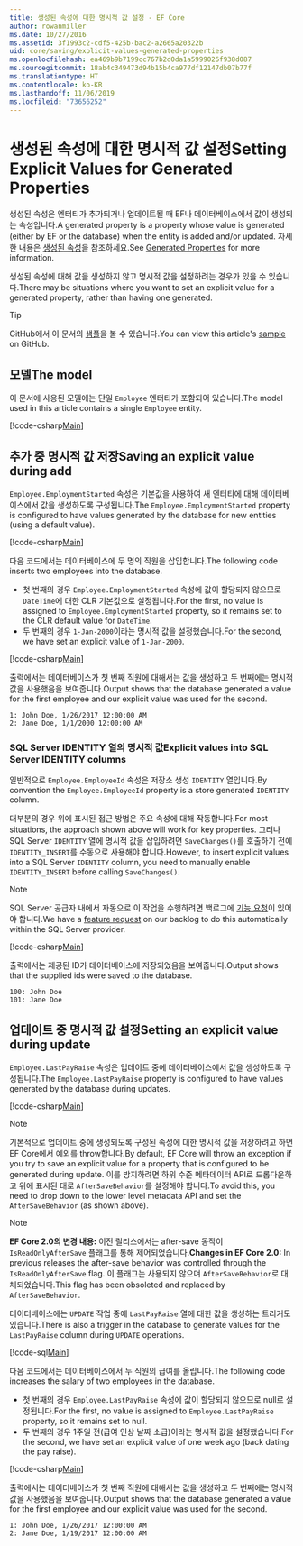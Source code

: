 ```yaml
---
title: 생성된 속성에 대한 명시적 값 설정 - EF Core
author: rowanmiller
ms.date: 10/27/2016
ms.assetid: 3f1993c2-cdf5-425b-bac2-a2665a20322b
uid: core/saving/explicit-values-generated-properties
ms.openlocfilehash: ea469b9b7199cc767b2d0da1a5999026f938d087
ms.sourcegitcommit: 18ab4c349473d94b15b4ca977df12147db07b77f
ms.translationtype: HT
ms.contentlocale: ko-KR
ms.lasthandoff: 11/06/2019
ms.locfileid: "73656252"
---
```

# <a name="setting-explicit-values-for-generated-properties"></a><span data-ttu-id="52d68-102">생성된 속성에 대한 명시적 값 설정</span><span class="sxs-lookup"><span data-stu-id="52d68-102">Setting Explicit Values for Generated Properties</span></span>

<span data-ttu-id="52d68-103">생성된 속성은 엔터티가 추가되거나 업데이트될 때 EF나 데이터베이스에서 값이 생성되는 속성입니다.</span><span class="sxs-lookup"><span data-stu-id="52d68-103">A generated property is a property whose value is generated (either by EF or the database) when the entity is added and/or updated.</span></span> <span data-ttu-id="52d68-104">자세한 내용은 [생성된 속성](../modeling/generated-properties.md)을 참조하세요.</span><span class="sxs-lookup"><span data-stu-id="52d68-104">See [Generated Properties](../modeling/generated-properties.md) for more information.</span></span>

<span data-ttu-id="52d68-105">생성된 속성에 대해 값을 생성하지 않고 명시적 값을 설정하려는 경우가 있을 수 있습니다.</span><span class="sxs-lookup"><span data-stu-id="52d68-105">There may be situations where you want to set an explicit value for a generated property, rather than having one generated.</span></span>

> [!TIP]  
> <span data-ttu-id="52d68-106">GitHub에서 이 문서의 [샘플](https://github.com/aspnet/EntityFramework.Docs/tree/master/samples/core/Saving/ExplicitValuesGenerateProperties/)을 볼 수 있습니다.</span><span class="sxs-lookup"><span data-stu-id="52d68-106">You can view this article's [sample](https://github.com/aspnet/EntityFramework.Docs/tree/master/samples/core/Saving/ExplicitValuesGenerateProperties/) on GitHub.</span></span>

## <a name="the-model"></a><span data-ttu-id="52d68-107">모델</span><span class="sxs-lookup"><span data-stu-id="52d68-107">The model</span></span>

<span data-ttu-id="52d68-108">이 문서에 사용된 모델에는 단일 `Employee` 엔터티가 포함되어 있습니다.</span><span class="sxs-lookup"><span data-stu-id="52d68-108">The model used in this article contains a single `Employee` entity.</span></span>

[!code-csharp[Main](../../../samples/core/Saving/ExplicitValuesGenerateProperties/Employee.cs#Sample)]

## <a name="saving-an-explicit-value-during-add"></a><span data-ttu-id="52d68-109">추가 중 명시적 값 저장</span><span class="sxs-lookup"><span data-stu-id="52d68-109">Saving an explicit value during add</span></span>

<span data-ttu-id="52d68-110">`Employee.EmploymentStarted` 속성은 기본값을 사용하여 새 엔터티에 대해 데이터베이스에서 값을 생성하도록 구성됩니다.</span><span class="sxs-lookup"><span data-stu-id="52d68-110">The `Employee.EmploymentStarted` property is configured to have values generated by the database for new entities (using a default value).</span></span>

[!code-csharp[Main](../../../samples/core/Saving/ExplicitValuesGenerateProperties/EmployeeContext.cs#EmploymentStarted)]

<span data-ttu-id="52d68-111">다음 코드에서는 데이터베이스에 두 명의 직원을 삽입합니다.</span><span class="sxs-lookup"><span data-stu-id="52d68-111">The following code inserts two employees into the database.</span></span>

* <span data-ttu-id="52d68-112">첫 번째의 경우 `Employee.EmploymentStarted` 속성에 값이 할당되지 않으므로 `DateTime`에 대한 CLR 기본값으로 설정됩니다.</span><span class="sxs-lookup"><span data-stu-id="52d68-112">For the first, no value is assigned to `Employee.EmploymentStarted` property, so it remains set to the CLR default value for `DateTime`.</span></span>
* <span data-ttu-id="52d68-113">두 번째의 경우 `1-Jan-2000`이라는 명시적 값을 설정했습니다.</span><span class="sxs-lookup"><span data-stu-id="52d68-113">For the second, we have set an explicit value of `1-Jan-2000`.</span></span>

[!code-csharp[Main](../../../samples/core/Saving/ExplicitValuesGenerateProperties/Sample.cs#EmploymentStarted)]

<span data-ttu-id="52d68-114">출력에서는 데이터베이스가 첫 번째 직원에 대해서는 값을 생성하고 두 번째에는 명시적 값을 사용했음을 보여줍니다.</span><span class="sxs-lookup"><span data-stu-id="52d68-114">Output shows that the database generated a value for the first employee and our explicit value was used for the second.</span></span>

``` Console
1: John Doe, 1/26/2017 12:00:00 AM
2: Jane Doe, 1/1/2000 12:00:00 AM
```

### <a name="explicit-values-into-sql-server-identity-columns"></a><span data-ttu-id="52d68-115">SQL Server IDENTITY 열의 명시적 값</span><span class="sxs-lookup"><span data-stu-id="52d68-115">Explicit values into SQL Server IDENTITY columns</span></span>

<span data-ttu-id="52d68-116">일반적으로 `Employee.EmployeeId` 속성은 저장소 생성 `IDENTITY` 열입니다.</span><span class="sxs-lookup"><span data-stu-id="52d68-116">By convention the `Employee.EmployeeId` property is a store generated `IDENTITY` column.</span></span>

<span data-ttu-id="52d68-117">대부분의 경우 위에 표시된 접근 방법은 주요 속성에 대해 작동합니다.</span><span class="sxs-lookup"><span data-stu-id="52d68-117">For most situations, the approach shown above will work for key properties.</span></span> <span data-ttu-id="52d68-118">그러나 SQL Server `IDENTITY` 열에 명시적 값을 삽입하려면 `SaveChanges()`를 호출하기 전에 `IDENTITY_INSERT`를 수동으로 사용해야 합니다.</span><span class="sxs-lookup"><span data-stu-id="52d68-118">However, to insert explicit values into a SQL Server `IDENTITY` column, you need to manually enable `IDENTITY_INSERT` before calling `SaveChanges()`.</span></span>

> [!NOTE]  
> <span data-ttu-id="52d68-119">SQL Server 공급자 내에서 자동으로 이 작업을 수행하려면 백로그에 [기능 요청](https://github.com/aspnet/EntityFramework/issues/703)이 있어야 합니다.</span><span class="sxs-lookup"><span data-stu-id="52d68-119">We have a [feature request](https://github.com/aspnet/EntityFramework/issues/703) on our backlog to do this automatically within the SQL Server provider.</span></span>

[!code-csharp[Main](../../../samples/core/Saving/ExplicitValuesGenerateProperties/Sample.cs#EmployeeId)]

<span data-ttu-id="52d68-120">출력에서는 제공된 ID가 데이터베이스에 저장되었음을 보여줍니다.</span><span class="sxs-lookup"><span data-stu-id="52d68-120">Output shows that the supplied ids were saved to the database.</span></span>

``` Console
100: John Doe
101: Jane Doe
```

## <a name="setting-an-explicit-value-during-update"></a><span data-ttu-id="52d68-121">업데이트 중 명시적 값 설정</span><span class="sxs-lookup"><span data-stu-id="52d68-121">Setting an explicit value during update</span></span>

<span data-ttu-id="52d68-122">`Employee.LastPayRaise` 속성은 업데이트 중에 데이터베이스에서 값을 생성하도록 구성됩니다.</span><span class="sxs-lookup"><span data-stu-id="52d68-122">The `Employee.LastPayRaise` property is configured to have values generated by the database during updates.</span></span>

[!code-csharp[Main](../../../samples/core/Saving/ExplicitValuesGenerateProperties/EmployeeContext.cs#LastPayRaise)]

> [!NOTE]  
> <span data-ttu-id="52d68-123">기본적으로 업데이트 중에 생성되도록 구성된 속성에 대한 명시적 값을 저장하려고 하면 EF Core에서 예외를 throw합니다.</span><span class="sxs-lookup"><span data-stu-id="52d68-123">By default, EF Core will throw an exception if you try to save an explicit value for a property that is configured to be generated during update.</span></span> <span data-ttu-id="52d68-124">이를 방지하려면 하위 수준 메타데이터 API로 드롭다운하고 위에 표시된 대로 `AfterSaveBehavior`를 설정해야 합니다.</span><span class="sxs-lookup"><span data-stu-id="52d68-124">To avoid this, you need to drop down to the lower level metadata API and set the `AfterSaveBehavior` (as shown above).</span></span>

> [!NOTE]  
> <span data-ttu-id="52d68-125">**EF Core 2.0의 변경 내용:** 이전 릴리스에서는 after-save 동작이 `IsReadOnlyAfterSave` 플래그를 통해 제어되었습니다.</span><span class="sxs-lookup"><span data-stu-id="52d68-125">**Changes in EF Core 2.0:** In previous releases the after-save behavior was controlled through the `IsReadOnlyAfterSave` flag.</span></span> <span data-ttu-id="52d68-126">이 플래그는 사용되지 않으며 `AfterSaveBehavior`로 대체되었습니다.</span><span class="sxs-lookup"><span data-stu-id="52d68-126">This flag has been obsoleted and replaced by `AfterSaveBehavior`.</span></span>

<span data-ttu-id="52d68-127">데이터베이스에는 `UPDATE` 작업 중에 `LastPayRaise` 열에 대한 값을 생성하는 트리거도 있습니다.</span><span class="sxs-lookup"><span data-stu-id="52d68-127">There is also a trigger in the database to generate values for the `LastPayRaise` column during `UPDATE` operations.</span></span>

[!code-sql[Main](../../../samples/core/Saving/ExplicitValuesGenerateProperties/employee_UPDATE.sql)]

<span data-ttu-id="52d68-128">다음 코드에서는 데이터베이스에서 두 직원의 급여를 올립니다.</span><span class="sxs-lookup"><span data-stu-id="52d68-128">The following code increases the salary of two employees in the database.</span></span>

* <span data-ttu-id="52d68-129">첫 번째의 경우 `Employee.LastPayRaise` 속성에 값이 할당되지 않으므로 null로 설정됩니다.</span><span class="sxs-lookup"><span data-stu-id="52d68-129">For the first, no value is assigned to `Employee.LastPayRaise` property, so it remains set to null.</span></span>
* <span data-ttu-id="52d68-130">두 번째의 경우 1주일 전(급여 인상 날짜 소급)이라는 명시적 값을 설정했습니다.</span><span class="sxs-lookup"><span data-stu-id="52d68-130">For the second, we have set an explicit value of one week ago (back dating the pay raise).</span></span>

[!code-csharp[Main](../../../samples/core/Saving/ExplicitValuesGenerateProperties/Sample.cs#LastPayRaise)]

<span data-ttu-id="52d68-131">출력에서는 데이터베이스가 첫 번째 직원에 대해서는 값을 생성하고 두 번째에는 명시적 값을 사용했음을 보여줍니다.</span><span class="sxs-lookup"><span data-stu-id="52d68-131">Output shows that the database generated a value for the first employee and our explicit value was used for the second.</span></span>

``` Console
1: John Doe, 1/26/2017 12:00:00 AM
2: Jane Doe, 1/19/2017 12:00:00 AM
```
